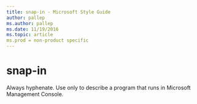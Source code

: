 ```yaml
---
title: snap-in - Microsoft Style Guide
author: pallep
ms.author: pallep
ms.date: 11/19/2016
ms.topic: article
ms.prod = non-product specific
---
```


# snap-in

Always hyphenate. Use only to describe a program that runs in Microsoft Management Console. 
